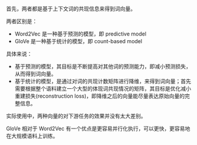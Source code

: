 首先，两者都是基于上下文词的共现信息来得到词向量。

两者区别是：
* Word2Vec 是一种基于预测的模型，即 predictive model
* GloVe 是一种基于统计的模型，即 count-based model

具体来说：  
* 基于预测的模型，其目标是不断提高对其他词的预测能力，即减小预测损失，从而得到词向量。
* 基于统计的模型，是通过对词的共现计数矩阵进行降维，来得到词向量；首先需要根据整个语料建立一个大型的体现词共现情况的矩阵，其目标是优化减小重建损失(reconstruction loss)，即降维之后的向量能尽量表达原始向量的完整信息。

实际使用中，两种向量的对下游任务的效果并没有太大差别。

GloVe 相对于 Word2Vec 有一个优点是更容易并行化执行，可以更快，更容易地在大规模语料上训练。

